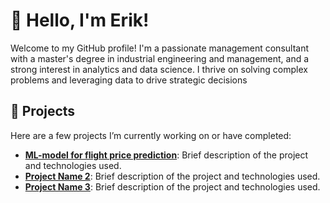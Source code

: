 # 👋 Hello, I'm Erik!

Welcome to my GitHub profile! I'm a passionate management consultant with a master's degree in industrial engineering and management, and a strong interest in analytics and data science. I thrive on solving complex problems and leveraging data to drive strategic decisions

## 🚀 Projects

Here are a few projects I’m currently working on or have completed:

- **[ML-model for flight price prediction](#)**: Brief description of the project and technologies used.
- **[Project Name 2](#)**: Brief description of the project and technologies used.
- **[Project Name 3](#)**: Brief description of the project and technologies used.
